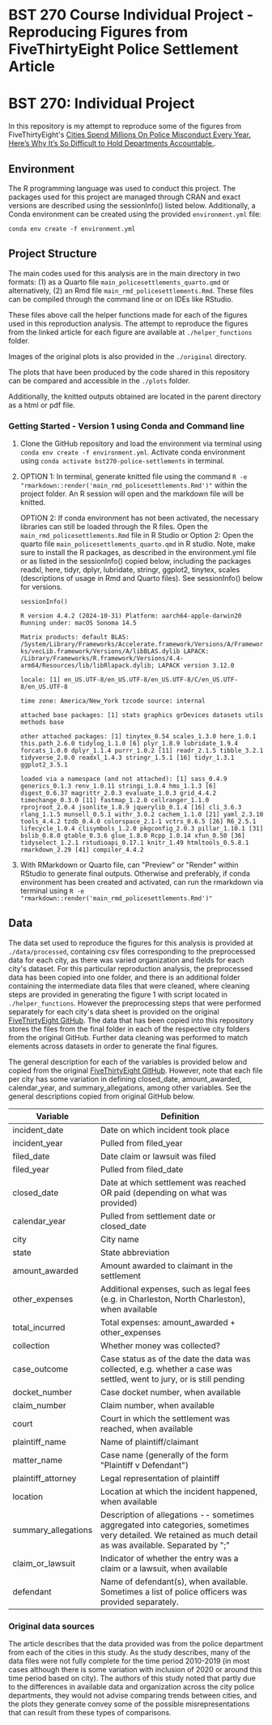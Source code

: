 # BST 270 Course Individual Project - Reproducing Figures from FiveThirtyEight Police Settlement Article

# BST 270: Individual Project

In this repository is my attempt to reproduce some of the figures from
FiveThirtyEight's [Cities Spend Millions On Police Misconduct Every
Year. Here’s Why It’s So Difficult to Hold Departments
Accountable.](https://fivethirtyeight.com/features/police-misconduct-costs-cities-millions-every-year-but-thats-where-the-accountability-ends/).

## Environment

The R programming language was used to conduct this project. The
packages used for this project are managed through CRAN and exact
versions are described using the sessionInfo() listed below.
Additionally, a Conda environment can be created using the provided
`environment.yml` file:

```{bash}
conda env create -f environment.yml
```

## Project Structure

The main codes used for this analysis are in the main directory in two
formats: (1) as a Quarto file `main_policesettlements_quarto.qmd` or
alternatively, (2) an Rmd file `main_rmd_policesettlements.Rmd`. These
files can be compiled through the command line or on IDEs like RStudio.

These files above call the helper functions made for each of the figures
used in this reproduction analysis. The attempt to reproduce the figures
from the linked article for each figure are available at
`./helper_functions` folder.

Images of the original plots is also provided in the `./original`
directory.

The plots that have been produced by the code shared in this repository
can be compared and accessible in the `./plots` folder.

Additionally, the knitted outputs obtained are located in the parent
directory as a html or pdf file.

### Getting Started - Version 1 using Conda and Command line

1.  Clone the GitHub repository and load the environment via terminal using `conda env create -f environment.yml`. 
Activate conda environment using `conda activate bst270-police-settlements` in terminal.

2. OPTION 1: In terminal, generate knitted file using the command     `R -e "rmarkdown::render('main_rmd_policesettlements.Rmd')"` within the project folder.
An R session will open and the markdown file will be knitted.

   OPTION 2: If conda environment has not been activated, the necessary libraries can still be loaded through the R files.
   Open the `main_rmd_policesettlements.Rmd` file in R Studio or Option 2: Open the
    quarto file `main_policesettlements_quarto.qmd` in R studio. Note, make sure to install the R packages,
    as described in the environment.yml file or as listed in the
    sessionInfo() copied below, including the packages readxl, here, tidyr, dplyr, lubridate, stringr, ggplot2, tinytex, scales (descriptions of usage in Rmd and Quarto files).
    See sessionInfo() below for versions.
    
    `sessionInfo()` 
    
    `R version 4.4.2 (2024-10-31) Platform: aarch64-apple-darwin20 Running under: macOS Sonoma 14.5`

    `Matrix products: default BLAS: /System/Library/Frameworks/Accelerate.framework/Versions/A/Frameworks/vecLib.framework/Versions/A/libBLAS.dylib LAPACK: /Library/Frameworks/R.framework/Versions/4.4-arm64/Resources/lib/libRlapack.dylib; LAPACK version 3.12.0`

    `locale: [1] en_US.UTF-8/en_US.UTF-8/en_US.UTF-8/C/en_US.UTF-8/en_US.UTF-8`

    `time zone: America/New_York tzcode source: internal`

    `attached base packages: [1] stats graphics grDevices datasets utils methods base`

    `other attached packages: [1] tinytex_0.54 scales_1.3.0 here_1.0.1 this.path_2.6.0 tidylog_1.1.0 [6] plyr_1.8.9 lubridate_1.9.4 forcats_1.0.0 dplyr_1.1.4 purrr_1.0.2 [11] readr_2.1.5 tibble_3.2.1 tidyverse_2.0.0 readxl_1.4.3 stringr_1.5.1 [16] tidyr_1.3.1 ggplot2_3.5.1`

    `loaded via a namespace (and not attached): [1] sass_0.4.9 generics_0.1.3 renv_1.0.11 stringi_1.8.4 hms_1.1.3 [6] digest_0.6.37 magrittr_2.0.3 evaluate_1.0.3 grid_4.4.2 timechange_0.3.0 [11] fastmap_1.2.0 cellranger_1.1.0 rprojroot_2.0.4 jsonlite_1.8.9 jquerylib_0.1.4 [16] cli_3.6.3 rlang_1.1.5 munsell_0.5.1 withr_3.0.2 cachem_1.1.0 [21] yaml_2.3.10 tools_4.4.2 tzdb_0.4.0 colorspace_2.1-1 vctrs_0.6.5 [26] R6_2.5.1 lifecycle_1.0.4 clisymbols_1.2.0 pkgconfig_2.0.3 pillar_1.10.1 [31] bslib_0.8.0 gtable_0.3.6 glue_1.8.0 Rcpp_1.0.14 xfun_0.50 [36] tidyselect_1.2.1 rstudioapi_0.17.1 knitr_1.49 htmltools_0.5.8.1 rmarkdown_2.29 [41] compiler_4.4.2`

3.  With RMarkdown or Quarto file, can "Preview" or "Render" within RStudio to generate final outputs. Otherwise and preferably, if conda
    environment has been created and activated, can run the rmarkdown via terminal using 
    `R -e "rmarkdown::render('main_rmd_policesettlements.Rmd')"`

## Data

The data set used to reproduce the figures for this analysis is provided
at `./data/processed`, containing csv files corresponding to the
preprocessed data for each city, as there was varied organization and
fields for each city's dataset. For this particular reproduction
analysis, the preprocessed data has been copied into one folder, and
there is an additional folder containing the intermediate data files
that were cleaned, where cleaning steps are provided in generating the
figure 1 with script located in `./helper_functions`. However the
preprocessing steps that were performed separately for each city's data
sheet is provided on the original [FiveThirtyEight
GitHub](https://github.com/fivethirtyeight/police-settlements/). The
data that has been copied into this repository stores the files from the
final folder in each of the respective city folders from the original
GitHub. Further data cleaning was performed to match elements across
datasets in order to generate the final figures.

The general description for each of the variables is provided below and
copied from the original [FiveThirtyEight
GitHub]('https://github.com/fivethirtyeight/police-settlements/blob/main/README.md?plain=1').
However, note that each file per city has some variation in defining
closed_date, amount_awarded, calendar_year, and summary_allegations,
among other variables. See the general descriptions copied from original GitHub below.

| Variable | Definition |
|---------------------------|---------------------------------------------|
| incident_date | Date on which incident took place |
| incident_year | Pulled from filed_year |
| filed_date | Date claim or lawsuit was filed |
| filed_year | Pulled from filed_date |
| closed_date | Date at which settlement was reached OR paid (depending on what was provided) |
| calendar_year | Pulled from settlement date or closed_date |
| city | City name |
| state | State abbreviation |
| amount_awarded | Amount awarded to claimant in the settlement |
| other_expenses | Additional expenses, such as legal fees (e.g. in Charleston, North Charleston), when available |
| total_incurred | Total expenses: amount_awarded + other_expenses |
| collection | Whether money was collected? |
| case_outcome | Case status as of the date the data was collected, e.g. whether a case was settled, went to jury, or is still pending |
| docket_number | Case docket number, when available |
| claim_number | Claim number, when available |
| court | Court in which the settlement was reached, when available |
| plaintiff_name | Name of plaintiff/claimant |
| matter_name | Case name (generally of the form "Plaintiff v Defendant") |
| plaintiff_attorney | Legal representation of plaintiff |
| location | Location at which the incident happened, when available |
| summary_allegations | Description of allegations -- sometimes aggregated into categories, sometimes very detailed. We retained as much detail as was available. Separated by ";" |
| claim_or_lawsuit | Indicator of whether the entry was a claim or a lawsuit, when available |
| defendant | Name of defendant(s), when available. Sometimes a list of police officers was provided separately. |

### Original data sources

The article describes that the data provided was from the police
department from each of the cities in this study. As the study
describes, many of the data files were not fully complete for the time
period 2010-2019 (in most cases although there is some variation with
inclusion of 2020 or around this time period based on city). The authors
of this study noted that partly due to the differences in available data
and organization across the city police departments, they would not
advise comparing trends between cities, and the plots they generate
convey some of the possible misrepresentations that can result from
these types of comparisons.
